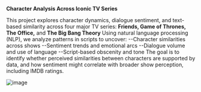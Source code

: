 **Character Analysis Across Iconic TV Series**

This project explores character dynamics, dialogue sentiment, and text-based similarity across four major TV series:
**Friends, Game of Thrones, The Office,** and **The Big Bang Theory**
Using natural language processing (NLP), we analyze patterns in scripts to uncover:
--Character similarities across shows
--Sentiment trends and emotional arcs
--Dialogue volume and use of language
--Script-based obscenity and tone
The goal is to identify whether perceived similarities between characters are supported by data, and how sentiment might correlate with broader show perception, including IMDB ratings.


![image](https://github.com/user-attachments/assets/487d15f7-3113-425b-940e-d5b1a7afa6e9)

